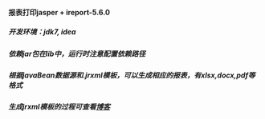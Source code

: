 #### 报表打印jasper + ireport-5.6.0
##### 开发环境：jdk7, idea
##### 依赖jar包在lib中，运行时注意配置依赖路径
##### 根据javaBean数据源和.jrxml模板，可以生成相应的报表，有xlsx,docx,pdf等格式
##### 生成jrxml模板的过程可查看[博客](http://www.cnblogs.com/dj3839/p/7475443.html)
